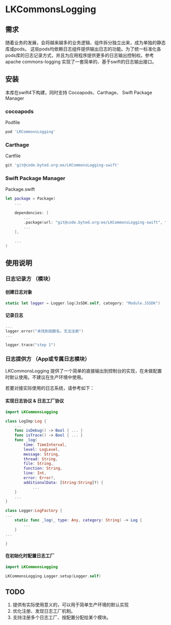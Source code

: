 LKCommonsLogging
======

## 需求

随着业务的发展，会将越来越多的业务逻辑、组件拆分独立出来，成为单独的静态库或pods。 这些pods均依赖日志组件提供输出日志的功能。为了统一标准化各pods库的日志记录方式，并且为应用程序提供更多的日志输出控制权。参考 apache commons-logging 实现了一套简单的、基于swift的日志输出接口。

## 安装

本库在swift4下构建，同时支持 Cocoapods、Carthage、 Swift Package Manager

### cocoapods

Podfile

```ruby
pod 'LKCommonsLogging'
```

### Carthage
Cartfile

```ruby
git 'git@code.byted.org:ee/LKCommonsLogging-swift'
```

### Swift Package Manager
Package.swift

```swift
let package = Package(
    ...
    
    dependencies: [
        ...
        .package(url: "git@code.byted.org:ee/LKCommonsLogging-swift", from: "0.1.0"),
        ...
    ],
    
    ...
)

```

## 使用说明

### 日志记录方 （模块）

#### 创建日志对象

```swift
static let logger = Logger.log(JsSDK.self, category: "Module.JSSDK")
```

#### 记录日志

```swift
...
logger.error("未找到函数名，无法注册")
...

logger.trace("step 1")
```

### 日志提供方 （App或专属日志模块）

LKCommonsLogging 提供了一个简单的直接输出到控制台的实现，在未做配置时默认使用。不建议在生产环境中使用。

若要对接实际使用的日志系统，请参考如下：

#### 实现日志协议 & 日志工厂协议

```swift
import LKCommonsLogging

class LogImp:Log {
    ...
    func isDebug() -> Bool { ... }
    func isTrace() -> Bool { ... }
    func _log(
        time: TimeInterval,
        level: LogLevel,
        message: String,
        thread: String,
        file: String,
        function: String,
        line: Int,
        error: Error?,
        additionalData: [String:String]?) {
            ...
    }
    ...
}

class Logger:LogFactory {
...
    static func _log(_ type: Any, category: String) -> Log {
        ...
    }
...

}
```

#### 在初始化时配置日志工厂

```swift
import LKCommonsLogging

LKCommonsLogging.Logger.setup(Logger.self)
```

## TODO
1. 提供有实际使用意义的，可以用于简单生产环境的默认实现
2. 优化注册、发现日志工厂机制。
3. 支持注册多个日志工厂、按配置分配给某个模块。
